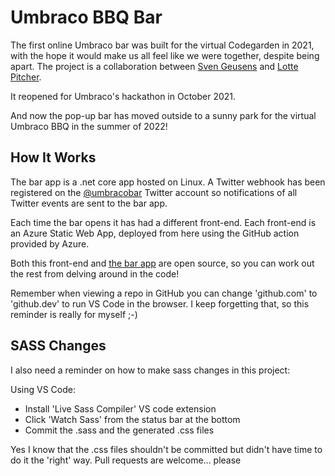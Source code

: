 # Umbraco BBQ Bar

The first online Umbraco bar was built for the virtual Codegarden in 2021, with the hope it would make us all feel like we were together, despite being apart. The project is a collaboration between [Sven Geusens](https://twitter.com/migaroez) and [Lotte Pitcher](https://twitter.com/lottepitcher).

It reopened for Umbraco's hackathon in October 2021.

And now the pop-up bar has moved outside to a sunny park for the virtual Umbraco BBQ in the summer of 2022!

## How It Works

The bar app is a .net core app hosted on Linux. A Twitter webhook has been registered on the [@umbracobar](https://twitter.com/umbracobar) Twitter account so notifications of all Twitter events are sent to the bar app.

Each time the bar opens it has had a different front-end. Each front-end is an Azure Static Web App, deployed from here using the GitHub action provided by Azure. 

Both this front-end and [the bar app](https://github.com/LottePitcher/CodegardenBar) are open source, so you can work out the rest from delving around in the code! 

Remember when viewing a repo in GitHub you can change 'github.com' to 'github.dev' to run VS Code in the browser. I keep forgetting that, so this reminder is really for myself ;-)

## SASS Changes

I also need a reminder on how to make sass changes in this project:

Using VS Code:

- Install 'Live Sass Compiler' VS code extension
- Click 'Watch Sass' from the status bar at the bottom
- Commit the .sass and the generated .css files 

Yes I know that the .css files shouldn't be committed but didn't have time to do it the 'right' way. Pull requests are welcome... please
